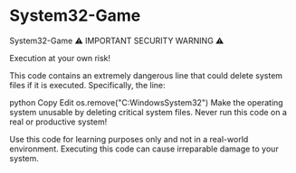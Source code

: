# System32-Game

System32-Game
⚠️ IMPORTANT SECURITY WARNING ⚠️

Execution at your own risk!

This code contains an extremely dangerous line that could delete system files if it is executed. Specifically, the line:

python Copy Edit os.remove("C:WindowsSystem32") Make the operating system unusable by deleting critical system files. Never run this code on a real or productive system!

Use this code for learning purposes only and not in a real-world environment. Executing this code can cause irreparable damage to your system.
